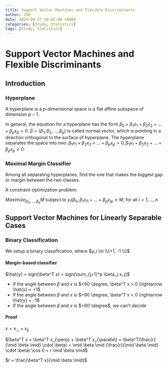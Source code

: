```yaml
---
title: Support Vector Machines and Flexible Discriminants
author: JSH
date: 2024-08-27 10:01:00 +0800
categories: [Study, Statistics]
tags: [Study, Statistics]
---
```

# Support Vector Machines and Flexible Discriminants

## Introduction
### Hyperplane
A hyperplane is a $p$-dimensional space is a flat affine subspace of dimension $p-1$.

In general, the equation for a hyperplane has the form $\beta_0 + \beta_1 x_1 + \beta_2 x_2 + \ldots + \beta_p x_p = 0$.
$\beta = (\beta_1, \beta_2, \ldots, \beta_p)$ is called normal vector, which is pointing in a direction orthogonal to the surface of hyperplane.
The hyperplane separates the space into two: $\beta_1 x_1 + \beta_2 x_2 + \ldots + \beta_p x_p > 0, \beta_1 x_1 + \beta_2 x_2 + \ldots + \beta_p x_p < 0$.

### Maximal Margin Classifier
Among all separating hyperplanes, find the one that makes the biggest gap or margin between the two classes.

A constraint optimization problem:

$Maximize_{\beta_0, \ldots, \beta_p} M$ subject to $y_i(\beta_0, \beta_1 x_{i1} + \ldots + \beta_p x_{ip} \geq M$, for all $i = 1, \ldots, n$

## Support Vector Machines for Linearly Separable Cases
### Binary Classification
We setup a binary classification, where $y_i \in \\{+1, -1 \\}$

#### Margin-based classifier
$\hat{y} = sign(\beta^T x) = sign(\sum_{j=1}^p \beta_j x_j)$
* If the angle between $\beta$ and $x$ is $<90 \degree, \beta^T x > 0 \rightarrow \hat{y} = +1$
* If the angle between $\beta$ and $x$ is $>90 \degree, \beta^T x < 0 \rightarrow \hat{y} = -1$
* If the angle between $\beta$ and $x$ is $=90 \degree$, we can't decide

#### Proof
$x = x_{\perp} + x_{\parallel}$

$\beta^T x = \beta^T x_{\perp} + \beta^T x_{\parallel} = \beta^T(\frac{r}{\mid \beta \mid} \cdot \beta) = \mid \beta \mid (\frac{r}{\mid \beta \mid} \cdot \beta) \cos 0 = r \mid \beta \mid$

$r = \frac{\beta^T x}{\mid \beta \mid}$
